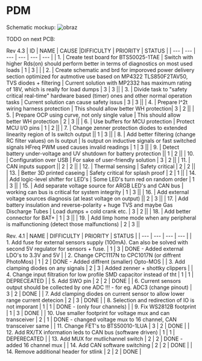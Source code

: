 # PDM

Schematic mockup:
![obraz](https://github.com/PGRacing/PDM/assets/78111197/ae750abc-0e28-4523-a7b9-82eb0c457f79)

TODO on next PCB:

Rev 4.3
| ID | NAME | CAUSE |DIFFICULTY | PRIORITY | STATUS |
| --- | --- | --- | --- | --- | --- |
| 1. | Create test board for BTS50025-1TAE | Switch with higher Rds(on) should perform better in terms of diagnostics on most used loads | 1 | 3 | | 
| 2. | Create schematic and brd for imporoved power delivery section optimized for autmotive use based on MP4322 TLS850F2TAV50, TVS diodes + filtering | Current solution with MP2332 has maximum rating of 18V, which is really for load dumps | 3 | 3 || 
| 3. | Divide task to "safety critical real-time" hardware based (timer) ones and other normal operation tasks | Current solution can cause safety issus | 3 | 3 || 
| 4. | Prepare I^2t wiring harness protection | This should allow better WH protection| 3 | 2 || 
| 5. | Prepare OCP using curve, not only single value | This should allow better WH protection | 2 | 3 || 
| 6. | Use buffers for MCU protection | Protect MCU I/O pins | 1 | 2 || 
| 7. | Change zenner protection diodes to extended linearity region of Is switch output || 1 | 3 || 
| 8. | Add better filtering (change RC filter values) on Is output | Is output on inductive signals or fast switched signals HFreq PWM used causes invalid readings | 1 | 3 || 
| 9. | Detect battery under-voltage and UV shutdown for battery protection || 1 | 2 || 
| 10. | Configuration over USB | For sake of user-friendly solution | 3 | 2 || 
| 11. | CAN inputs support || 2 | 2 || 
| 12. | Thermal sensing | Safety critical | 2 | 2 || 
| 13. | Better 3D printed caseing | Safety critical for splash proof | 2 | 1 || 
| 14. | Add logic-level shifter for LED's | Some LED's turn red on random order | 1 | 3 || 
| 15. | Add separate voltage source for ARGB LED's and CAN bus | working can bus is critical for system integrity | 1 | 3 || 
| 16. | Add external voltage sources diagnosis (at least voltage on output) || 2 | 3 || 
| 17. | Add battery insulation and reverse-polarity + huge TVS and maybe Gas Discharge Tubes | Load dumps + cold crank etc. | 3 | 2 || 
| 18. | Add better connector for BAT+ | 1 | 3 || 
| 19. | Add limp home mode when any peripheral is malfunctioning (detect those malfunctions) | 2 | 3 || 

Rev. 4.1
| NAME | DIFFICULTY | PRIORITY | STATUS |
| --- | --- | --- | --- |
| 1. Add fuse for external sensors supply (100mA). Can also be solved with second 5V regulator for sensors + fuse. | 1 | 3 | DONE - Added external LDO's to 3.3V and 5V |
| 2. Change CPC1117N to CPC1017N (or diffrent PhotoMos) | 1 | 2 | DONE - Added diffrent (smaller) Opto-MOS |
| 3. Add clamping diodes on any signals | 2 | 3 | Added zenner + shottky clippers |
| 4. Change input filtration for low profile SMD capacitor instead of tht | 1 | 1 | DEPRECEATED  |
| 5. Add SWO pin | 2 | 2 | DONE |
| 6. Current sensors output should be collected by one ADC !!! - for eg. ADC3 (change pinout) | 3 | 2 | DONE |
| 7. Add clamping diodes on current sensor to allow lower range current detecion | 2 | 3 | DONE |
| 8. Selection and redirection of IO is not imporant | 1 | 1 | DONE - (only four channels) |
| 9. Fix WS2812B footprint | 1 | 3 | DONE |
| 10. Use smaller footprint for voltage mux and can transceiver | 2 | 1 | DONE - changed voltage mux to 16 channel, CAN transceiver same |
| 11. Change FET's to BTS50010-1LUA | 3 | 2 |  DONE |
| 12. Add RX/TX information leds to CAN bus (software driven) | 1 | 1 | DEPERECATED |
| 13. Add MUX for mutlichannel switch | 2 | 2 | DONE - added 16 channel mux |
| 14. Add CAN software switching | 2 | 2 | DONE |
| 14. Remove additional header for stlink | 2 | 2 | DONE |

